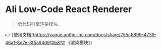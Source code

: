 # Ali Low-Code React Renderer

> 低代码引擎渲染模块。


👉 [使用文档](https://yuque.antfin-inc.com/docs/share/755c6899-4739-46a1-8d7e-3f5a94d910b8?# 《渲染模块》)


